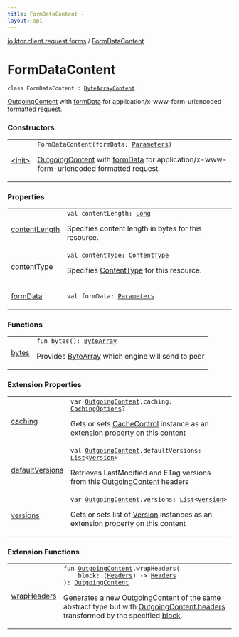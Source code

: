 ```yaml
---
title: FormDataContent - 
layout: api
---
```


<div class='api-docs-breadcrumbs'><a href="../index.html">io.ktor.client.request.forms</a> / <a href="./index.html">FormDataContent</a></div>

# FormDataContent

<div class="signature"><code><span class="keyword">class </span><span class="identifier">FormDataContent</span>&nbsp;<span class="symbol">:</span>&nbsp;<a href="../../io.ktor.http.content/-outgoing-content/-byte-array-content/index.html"><span class="identifier">ByteArrayContent</span></a></code></div>

<a href="../../io.ktor.http.content/-outgoing-content/index.html">OutgoingContent</a> with <a href="form-data.html">formData</a> for application/x-www-form-urlencoded formatted request.

### Constructors

<table class="api-docs-table">
<tbody>
<tr>
<td markdown="1">

<a href="-init-.html">&lt;init&gt;</a>


</td>
<td markdown="1">
<div class="signature"><code><span class="identifier">FormDataContent</span><span class="symbol">(</span><span class="parameterName" id="io.ktor.client.request.forms.FormDataContent$<init>(io.ktor.http.Parameters)/formData">formData</span><span class="symbol">:</span>&nbsp;<a href="../../io.ktor.http/-parameters/index.html"><span class="identifier">Parameters</span></a><span class="symbol">)</span></code></div>

<a href="../../io.ktor.http.content/-outgoing-content/index.html">OutgoingContent</a> with <a href="-init-.html#io.ktor.client.request.forms.FormDataContent$<init>(io.ktor.http.Parameters)/formData">formData</a> for application/x-www-form-urlencoded formatted request.


</td>
</tr>
</tbody>
</table>

### Properties

<table class="api-docs-table">
<tbody>
<tr>
<td markdown="1">

<a href="content-length.html">contentLength</a>


</td>
<td markdown="1">
<div class="signature"><code><span class="keyword">val </span><span class="identifier">contentLength</span><span class="symbol">: </span><a href="https://kotlinlang.org/api/latest/jvm/stdlib/kotlin/-long/index.html"><span class="identifier">Long</span></a></code></div>

Specifies content length in bytes for this resource.


</td>
</tr>
<tr>
<td markdown="1">

<a href="content-type.html">contentType</a>


</td>
<td markdown="1">
<div class="signature"><code><span class="keyword">val </span><span class="identifier">contentType</span><span class="symbol">: </span><a href="../../io.ktor.http/-content-type/index.html"><span class="identifier">ContentType</span></a></code></div>

Specifies <a href="../../io.ktor.http/-content-type/index.html">ContentType</a> for this resource.


</td>
</tr>
<tr>
<td markdown="1">

<a href="form-data.html">formData</a>


</td>
<td markdown="1">
<div class="signature"><code><span class="keyword">val </span><span class="identifier">formData</span><span class="symbol">: </span><a href="../../io.ktor.http/-parameters/index.html"><span class="identifier">Parameters</span></a></code></div>

</td>
</tr>
</tbody>
</table>

### Functions

<table class="api-docs-table">
<tbody>
<tr>
<td markdown="1">

<a href="bytes.html">bytes</a>


</td>
<td markdown="1">
<div class="signature"><code><span class="keyword">fun </span><span class="identifier">bytes</span><span class="symbol">(</span><span class="symbol">)</span><span class="symbol">: </span><a href="https://kotlinlang.org/api/latest/jvm/stdlib/kotlin/-byte-array/index.html"><span class="identifier">ByteArray</span></a></code></div>

Provides <a href="https://kotlinlang.org/api/latest/jvm/stdlib/kotlin/-byte-array/index.html">ByteArray</a> which engine will send to peer


</td>
</tr>
</tbody>
</table>

### Extension Properties

<table class="api-docs-table">
<tbody>
<tr>
<td markdown="1">

<a href="../../io.ktor.http.content/caching.html">caching</a>


</td>
<td markdown="1">
<div class="signature"><code><span class="keyword">var </span><a href="../../io.ktor.http.content/-outgoing-content/index.html"><span class="identifier">OutgoingContent</span></a><span class="symbol">.</span><span class="identifier">caching</span><span class="symbol">: </span><a href="../../io.ktor.http.content/-caching-options/index.html"><span class="identifier">CachingOptions</span></a><span class="symbol">?</span></code></div>

Gets or sets <a href="../../io.ktor.http/-cache-control/index.html">CacheControl</a> instance as an extension property on this content


</td>
</tr>
<tr>
<td markdown="1">

<a href="../../io.ktor.features/default-versions.html">defaultVersions</a>


</td>
<td markdown="1">
<div class="signature"><code><span class="keyword">val </span><a href="../../io.ktor.http.content/-outgoing-content/index.html"><span class="identifier">OutgoingContent</span></a><span class="symbol">.</span><span class="identifier">defaultVersions</span><span class="symbol">: </span><a href="https://kotlinlang.org/api/latest/jvm/stdlib/kotlin.collections/-list/index.html"><span class="identifier">List</span></a><span class="symbol">&lt;</span><a href="../../io.ktor.http.content/-version/index.html"><span class="identifier">Version</span></a><span class="symbol">&gt;</span></code></div>

Retrieves LastModified and ETag versions from this <a href="../../io.ktor.http.content/-outgoing-content/index.html">OutgoingContent</a> headers


</td>
</tr>
<tr>
<td markdown="1">

<a href="../../io.ktor.http.content/versions.html">versions</a>


</td>
<td markdown="1">
<div class="signature"><code><span class="keyword">var </span><a href="../../io.ktor.http.content/-outgoing-content/index.html"><span class="identifier">OutgoingContent</span></a><span class="symbol">.</span><span class="identifier">versions</span><span class="symbol">: </span><a href="https://kotlinlang.org/api/latest/jvm/stdlib/kotlin.collections/-list/index.html"><span class="identifier">List</span></a><span class="symbol">&lt;</span><a href="../../io.ktor.http.content/-version/index.html"><span class="identifier">Version</span></a><span class="symbol">&gt;</span></code></div>

Gets or sets list of <a href="../../io.ktor.http.content/-version/index.html">Version</a> instances as an extension property on this content


</td>
</tr>
</tbody>
</table>

### Extension Functions

<table class="api-docs-table">
<tbody>
<tr>
<td markdown="1">

<a href="../../io.ktor.client.utils/wrap-headers.html">wrapHeaders</a>


</td>
<td markdown="1">
<div class="signature"><code><span class="keyword">fun </span><a href="../../io.ktor.http.content/-outgoing-content/index.html"><span class="identifier">OutgoingContent</span></a><span class="symbol">.</span><span class="identifier">wrapHeaders</span><span class="symbol">(</span><br/>&nbsp;&nbsp;&nbsp;&nbsp;<span class="parameterName" id="io.ktor.client.utils$wrapHeaders(io.ktor.http.content.OutgoingContent, kotlin.Function1((io.ktor.http.Headers, )))/block">block</span><span class="symbol">:</span>&nbsp;<span class="symbol">(</span><a href="../../io.ktor.http/-headers/index.html"><span class="identifier">Headers</span></a><span class="symbol">)</span>&nbsp;<span class="symbol">-&gt;</span>&nbsp;<a href="../../io.ktor.http/-headers/index.html"><span class="identifier">Headers</span></a><br/><span class="symbol">)</span><span class="symbol">: </span><a href="../../io.ktor.http.content/-outgoing-content/index.html"><span class="identifier">OutgoingContent</span></a></code></div>

Generates a new <a href="../../io.ktor.http.content/-outgoing-content/index.html">OutgoingContent</a> of the same abstract type
but with <a href="../../io.ktor.http.content/-outgoing-content/headers.html">OutgoingContent.headers</a> transformed by the specified <a href="../../io.ktor.client.utils/wrap-headers.html#io.ktor.client.utils$wrapHeaders(io.ktor.http.content.OutgoingContent, kotlin.Function1((io.ktor.http.Headers, )))/block">block</a>.


</td>
</tr>
</tbody>
</table>
